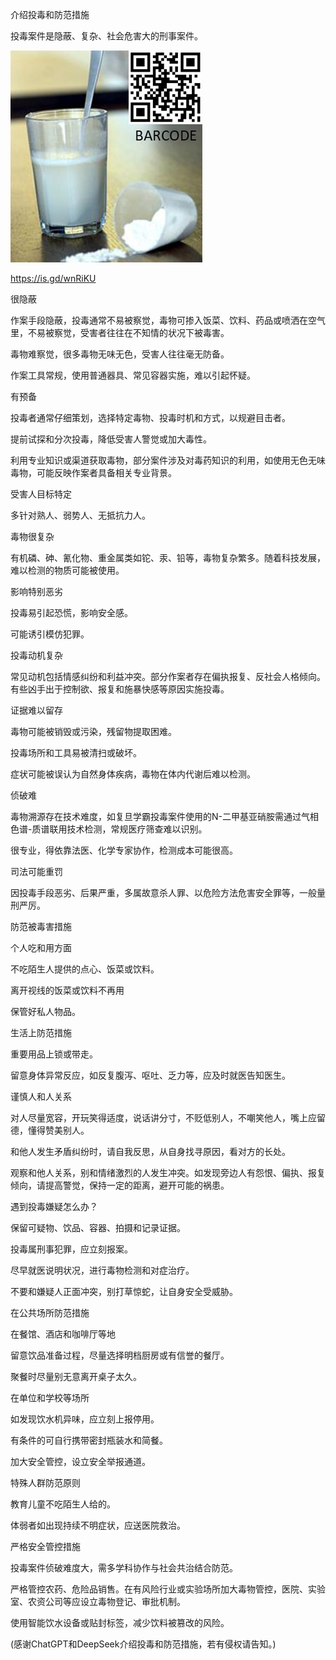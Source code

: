 介绍投毒和防范措施

投毒案件是隐蔽、复杂、社会危害大的刑事案件。



![介绍投毒和防范措施](https://github.com/ywangnccu/ywang/blob/main/images/POISONING.jpg)

https://is.gd/wnRiKU

很隐蔽

作案手段隐蔽，投毒通常不易被察觉，毒物可掺入饭菜、饮料、药品或喷洒在空气里，不易被察觉，受害者往往在不知情的状况下被毒害。

毒物难察觉，很多毒物无味无色，受害人往往毫无防备。

作案工具常规，使用普通器具、常见容器实施，难以引起怀疑。

有预备

投毒者通常仔细策划，选择特定毒物、投毒时机和方式，以规避目击者。

提前试探和分次投毒，降低受害人警觉或加大毒性。

利用专业知识或渠道获取毒物，部分案件涉及对毒药知识的利用，如使用无色无味毒物，可能反映作案者具备相关专业背景。

受害人目标特定

多针对熟人、弱势人、无抵抗力人。

毒物很复杂

有机磷、砷、氰化物、重金属类如铊、汞、铅等，毒物复杂繁多。随着科技发展，难以检测的物质可能被使用。

影响特别恶劣

投毒易引起恐慌，影响安全感。

可能诱引模仿犯罪。

投毒动机复杂

常见动机包括情感纠纷和利益冲突。部分作案者存在偏执报复、反社会人格倾向。有些凶手出于控制欲、报复和施暴快感等原因实施投毒。

证据难以留存

毒物可能被销毁或污染，残留物提取困难。

投毒场所和工具易被清扫或破坏。

症状可能被误认为自然身体疾病，毒物在体内代谢后难以检测。

侦破难

毒物溯源存在技术难度，如复旦学霸投毒案件使用的N-二甲基亚硝胺需通过气相色谱-质谱联用技术检测，常规医疗筛查难以识别。

很专业，得依靠法医、化学专家协作，检测成本可能很高。

司法可能重罚

因投毒手段恶劣、后果严重，多属故意杀人罪、以危险方法危害安全罪等，一般量刑严厉。

 

防范被毒害措施

个人吃和用方面

不吃陌生人提供的点心、饭菜或饮料。

离开视线的饭菜或饮料不再用

保管好私人物品。

生活上防范措施

重要用品上锁或带走。

留意身体异常反应，如反复腹泻、呕吐、乏力等，应及时就医告知医生。

谨慎人和人关系

对人尽量宽容，开玩笑得适度，说话讲分寸，不贬低别人，不嘲笑他人，嘴上应留德，懂得赞美别人。

和他人发生矛盾纠纷时，请自我反思，从自身找寻原因，看对方的长处。

观察和他人关系，别和情绪激烈的人发生冲突。如发现旁边人有怨恨、偏执、报复倾向，请提高警觉，保持一定的距离，避开可能的祸患。

遇到投毒嫌疑怎么办？

保留可疑物、饮品、容器、拍摄和记录证据。

投毒属刑事犯罪，应立刻报案。

尽早就医说明状况，进行毒物检测和对症治疗。

不要和嫌疑人正面冲突，别打草惊蛇，让自身安全受威胁。

在公共场所防范措施

在餐馆、酒店和咖啡厅等地

留意饮品准备过程，尽量选择明档厨房或有信誉的餐厅。

聚餐时尽量别无意离开桌子太久。

在单位和学校等场所

如发现饮水机异味，应立刻上报停用。

有条件的可自行携带密封瓶装水和简餐。

加大安全管控，设立安全举报通道。

特殊人群防范原则

教育儿童不吃陌生人给的。

体弱者如出现持续不明症状，应送医院救治。

严格安全管控措施

投毒案件侦破难度大，需多学科协作与社会共治结合防范。

严格管控农药、危险品销售。在有风险行业或实验场所加大毒物管控，医院、实验室、农资公司等应设立毒物登记、审批机制。

使用智能饮水设备或贴封标签，减少饮料被篡改的风险。


 (感谢ChatGPT和DeepSeek介绍投毒和防范措施，若有侵权请告知。)

